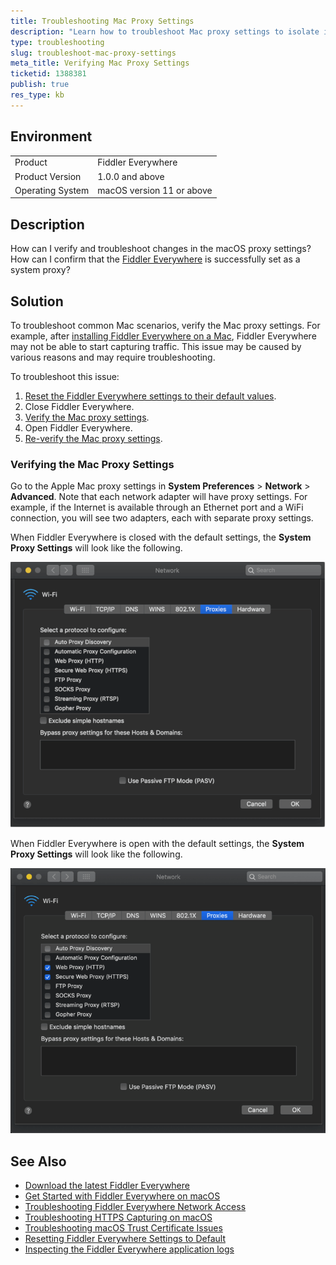 ```yaml
---
title: Troubleshooting Mac Proxy Settings
description: "Learn how to troubleshoot Mac proxy settings to isolate issues related to starting up the Fiddler Everywhere web-debugging proxy client."
type: troubleshooting
slug: troubleshoot-mac-proxy-settings
meta_title: Verifying Mac Proxy Settings
ticketid: 1388381
publish: true
res_type: kb
---
```


## Environment

|   |   |
|---|---|
| Product   |  Fiddler Everywhere  |
| Product Version |  1.0.0 and above  |
| Operating System| macOS version 11 or above |

## Description

How can I verify and troubleshoot changes in the macOS proxy settings? How can I confirm that the [Fiddler Everywhere](https://www.telerik.com/fiddler/fiddler-everywhere) is successfully set as a system proxy?

## Solution

To troubleshoot common Mac scenarios, verify the Mac proxy settings. For example, after [installing Fiddler Everywhere on a Mac](slug://first_steps_macos), Fiddler Everywhere may not be able to start capturing traffic. This issue may be caused by various reasons and may require troubleshooting.

To troubleshoot this issue:

1. [Reset the Fiddler Everywhere settings to their default values](slug://how-to-reset-fiddler-everywhere-settings-to-default).
1. Close Fiddler Everywhere.
1. [Verify the Mac proxy settings](#verifying-the-mac-proxy-settings).
1. Open Fiddler Everywhere.
1. [Re-verify the Mac proxy settings](#verifying-the-mac-proxy-settings).

### Verifying the Mac Proxy Settings

Go to the Apple Mac proxy settings in **System Preferences** > **Network** > **Advanced**. Note that each network adapter will have proxy settings. For example, if the Internet is available through an Ethernet port and a WiFi connection, you will see two adapters, each with separate proxy settings.

When Fiddler Everywhere is closed with the default settings, the **System Proxy Settings** will look like the following.

![mac proxy settings no proxy](../images/kb/mac-proxy-settings/mac-proxy-settings-no-proxy.png)

When Fiddler Everywhere is open with the default settings, the **System Proxy Settings** will look like the following.

![mac proxy settings with proxy](../images/kb/mac-proxy-settings/mac-proxy-settings-proxy-on.png)

## See Also

* [Download the latest Fiddler Everywhere](https://www.telerik.com/download/fiddler-everywhere)
* [Get Started with Fiddler Everywhere on macOS](slug://first_steps_macos)
* [Troubleshooting Fiddler Everywhere Network Access](slug://fiddler-test-network-access-macos)
* [Troubleshooting HTTPS Capturing on macOS](slug://troubleshoot-capturing-traffic)
* [Troubleshooting macOS Trust Certificate Issues](slug://troubleshoot-certificate-error)
* [Resetting Fiddler Everywhere Settings to Default](slug://how-to-reset-fiddler-everywhere-settings-to-default)
* [Inspecting the Fiddler Everywhere application logs](slug://fiddler-log-files)
